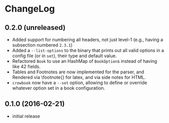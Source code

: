 ChangeLog
=========

0.2.0 (unreleased) 
------------------
* Added support for numbering all headers, not just level-1 (e.g.,
  having a subsection numbered `2.3.1`)
* Added a `--list-options` to the binary that prints out all valid
  options in a config file (or in `set`), their type and default
  value.
* Refactored `Book` to use an HashMap of `BookOption`s instead of
  having like 42 fields.
* Tables and Footnotes are now implemented for the parser, and
  Rendered via \footnote{} for latex, and via side notes for HTML.
* `crowbook` now have a `--set` option, allowing to define or override
  whatever option set in a book configuration.

0.1.0 (2016-02-21)
------------------
* initial release
